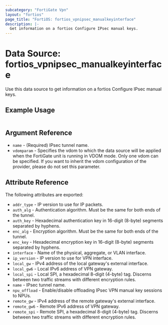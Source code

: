 ```yaml
---
subcategory: "FortiGate Vpn"
layout: "fortios"
page_title: "FortiOS: fortios_vpnipsec_manualkeyinterface"
description: |-
  Get information on a fortios Configure IPsec manual keys.
---
```


# Data Source: fortios_vpnipsec_manualkeyinterface
Use this data source to get information on a fortios Configure IPsec manual keys.


## Example Usage

```hcl

```

## Argument Reference

* `name` - (Required) IPsec tunnel name.
* `vdomparam` - Specifies the vdom to which the data source will be applied when the FortiGate unit is running in VDOM mode. Only one vdom can be specified. If you want to inherit the vdom configuration of the provider, please do not set this parameter.

## Attribute Reference

The following attributes are exported:

* `addr_type` - IP version to use for IP packets.
* `auth_alg` - Authentication algorithm. Must be the same for both ends of the tunnel.
* `auth_key` - Hexadecimal authentication key in 16-digit (8-byte) segments separated by hyphens.
* `enc_alg` - Encryption algorithm. Must be the same for both ends of the tunnel.
* `enc_key` - Hexadecimal encryption key in 16-digit (8-byte) segments separated by hyphens.
* `interface` - Name of the physical, aggregate, or VLAN interface.
* `ip_version` - IP version to use for VPN interface.
* `local_gw` - IPv4 address of the local gateway's external interface.
* `local_gw6` - Local IPv6 address of VPN gateway.
* `local_spi` - Local SPI, a hexadecimal 8-digit (4-byte) tag. Discerns between two traffic streams with different encryption rules.
* `name` - IPsec tunnel name.
* `npu_offload` - Enable/disable offloading IPsec VPN manual key sessions to NPUs.
* `remote_gw` - IPv4 address of the remote gateway's external interface.
* `remote_gw6` - Remote IPv6 address of VPN gateway.
* `remote_spi` - Remote SPI, a hexadecimal 8-digit (4-byte) tag. Discerns between two traffic streams with different encryption rules.
